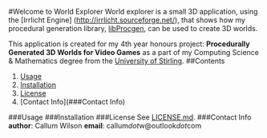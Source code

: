 #Welcome to World Explorer
World explorer is a small 3D application, using the [Irrlicht Engine]
(http://irrlicht.sourceforge.net/), that shows how my procedural generation
library, [libProcgen](https://github.com/callumW/libProcgen), can be used to
create 3D worlds.

This application is created for my 4th year honours project: **Procedurally
Generated 3D Worlds for Video Games** as a part of my Computing Science &
Mathematics degree from the [University of Stirling](http://www.stir.ac.uk).
##Contents
1. [Usage](###Usage)
2. [Installation](###Installation)
3. [License](###License)
4. [Contact Info](###Contact Info)

###Usage
###Installation
###License
See [LICENSE.md](LICENSE.md).
###Contact Info
**author**: Callum Wilson
**email**: callum*dot*w@outlook*dot*com
